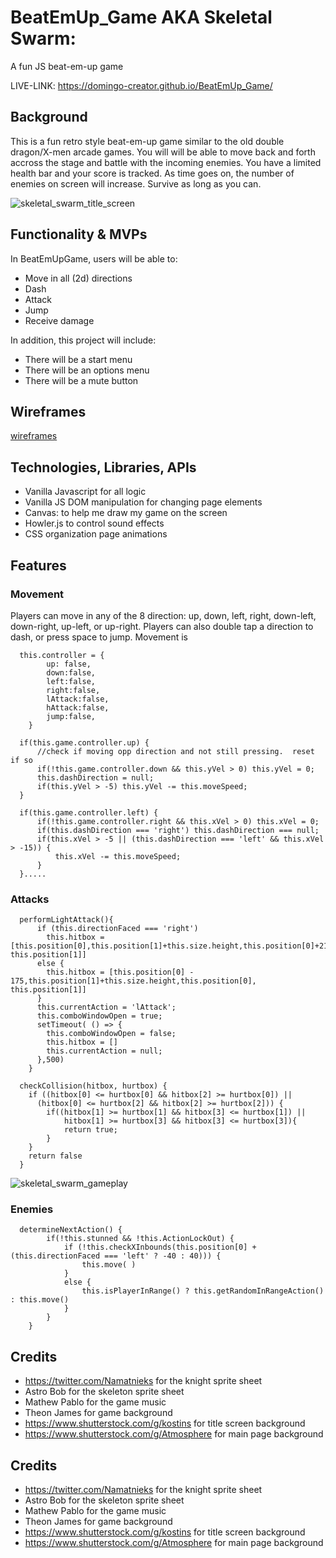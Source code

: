 # BeatEmUp_Game AKA Skeletal Swarm:
A fun JS beat-em-up game

LIVE-LINK: https://domingo-creator.github.io/BeatEmUp_Game/

## Background 
  This is a fun retro style beat-em-up game similar to the old double dragon/X-men arcade games. You will will be able to move back and forth accross the stage and battle with the incoming enemies. You have a limited health bar and your score is tracked.  As time goes on, the number of enemies on screen will increase.  Survive as long as you can.

![skeletal_swarm_title_screen](https://user-images.githubusercontent.com/59151493/166077190-6fa64f73-3e55-4e82-988d-2a7017e7d592.gif)

## Functionality & MVPs
In BeatEmUpGame, users will be able to:

+ Move in all (2d) directions
+ Dash
+ Attack
+ Jump
+ Receive damage



In addition, this project will include: 

+ There will be a start menu 
+ There will be an options menu
+ There will be a mute button



## Wireframes
[wireframes](https://wireframe.cc/i5caUj)



## Technologies, Libraries, APIs 
+ Vanilla Javascript for all logic
+ Vanilla JS DOM manipulation for changing page elements
+ Canvas: to help me draw my game on the screen 
+ Howler.js to control sound effects
+ CSS organization page animations


## Features

### Movement
Players can move in any of the 8 direction: up, down, left, right, down-left, down-right, up-left, or up-right.
Players can also double tap a direction to dash, or press space to jump.  Movement is 

```
  this.controller = {
        up: false,
        down:false,
        left:false,
        right:false,
        lAttack:false,
        hAttack:false,
        jump:false,
    }
```

```             
  if(this.game.controller.up) {
      //check if moving opp direction and not still pressing.  reset if so
      if(!this.game.controller.down && this.yVel > 0) this.yVel = 0;
      this.dashDirection = null;
      if(this.yVel > -5) this.yVel -= this.moveSpeed;
  }

  if(this.game.controller.left) {
      if(!this.game.controller.right && this.xVel > 0) this.xVel = 0;
      if(this.dashDirection === 'right') this.dashDirection === null;
      if(this.xVel > -5 || (this.dashDirection === 'left' && this.xVel > -15)) {
          this.xVel -= this.moveSpeed;
      } 
  }.....
```

### Attacks
```
  performLightAttack(){
      if (this.directionFaced === 'right')
        this.hitbox = [this.position[0],this.position[1]+this.size.height,this.position[0]+215, this.position[1]]
      else {
        this.hitbox = [this.position[0] - 175,this.position[1]+this.size.height,this.position[0], this.position[1]]
      }
      this.currentAction = 'lAttack';
      this.comboWindowOpen = true;
      setTimeout( () => {
        this.comboWindowOpen = false;
        this.hitbox = []
        this.currentAction = null;
      },500)
    }
```
```
  checkCollision(hitbox, hurtbox) {
    if ((hitbox[0] <= hurtbox[0] && hitbox[2] >= hurtbox[0]) ||
      (hitbox[0] <= hurtbox[2] && hitbox[2] >= hurtbox[2])) {
        if((hitbox[1] >= hurtbox[1] && hitbox[3] <= hurtbox[1]) ||
            hitbox[1] >= hurtbox[3] && hitbox[3] <= hurtbox[3]){
            return true;
        }
    } 
    return false
  }
```
![skeletal_swarm_gameplay](https://user-images.githubusercontent.com/59151493/166077172-8dfca8da-06fb-4553-8378-3fca5e475b35.gif)

### Enemies
```
  determineNextAction() {
        if(!this.stunned && !this.ActionLockOut) {
            if (!this.checkXInbounds(this.position[0] + (this.directionFaced === 'left' ? -40 : 40))) {
                this.move( )
            }
            else {
                this.isPlayerInRange() ? this.getRandomInRangeAction() : this.move()    
            }
        }
    }
```




## Credits
+ https://twitter.com/Namatnieks for the knight sprite sheet
+ Astro Bob for the skeleton sprite sheet
+ Mathew Pablo for the game music
+ Theon James for game background
+ https://www.shutterstock.com/g/kostins for title screen background
+ https://www.shutterstock.com/g/Atmosphere for main page background





## Credits
+ https://twitter.com/Namatnieks for the knight sprite sheet
+ Astro Bob for the skeleton sprite sheet
+ Mathew Pablo for the game music
+ Theon James for game background
+ https://www.shutterstock.com/g/kostins for title screen background
+ https://www.shutterstock.com/g/Atmosphere for main page background
